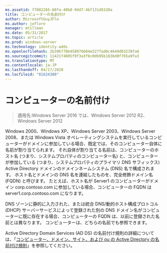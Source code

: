 ```yaml
---
ms.assetid: f7002265-60fa-40b8-9dd7-4bf131d9320a
title: コンピューターの名前付け
author: MicrosoftGuyJFlo
ms.author: joflore
manager: mtillman
ms.date: 05/31/2017
ms.topic: article
ms.prod: windows-server
ms.technology: identity-adds
ms.openlocfilehash: 2b396778b458976604e527fad0c4649d03239fa6
ms.sourcegitcommit: 11421f4005f9f3a3f6c0db95b1836d0f765a9fa3
ms.translationtype: MT
ms.contentlocale: ja-JP
ms.lasthandoff: 04/17/2020
ms.locfileid: "81624380"
---
```

# <a name="computer-naming"></a>コンピューターの名前付け

> 適用先:Windows Server 2016 では、Windows Server 2012 R2、Windows Server 2012

Windows 2000、Windows XP、Windows Server 2003、Windows Server 2008、または Windows Vista オペレーティングシステムを実行しているコンピューターがドメインに参加している場合、既定では、そのコンピューター自体に名前が割り当てられます。 それ自体が割り当てる名前は、コンピューターのホスト名 (つまり、システムプロパティのコンピューター名) と、コンピューターが参加している (つまり、システムプロパティのプライマリ DNS サフィックス) Active Directory ドメインのドメインネームシステム (DNS) 名で構成されます。 ホスト名とドメインの DNS 名を連結したものを、完全修飾ドメイン名 (FQDN) と呼びます。 たとえば、ホスト名が Server1 のコンピューターがドメイン corp.contoso.com に参加している場合、コンピューターの FQDN は server1.corp.contoso.com になります。

DNS ゾーンに静的に入力された、または統合 DNS/動的ホスト構成プロトコル (DHCP) サーバーサービスによって登録された別の DNS ドメイン名がコンピューターに既に存在する場合、コンピューターの FQDN は、以前に登録された名前とは異なります。 コンピューターは、どちらの名前でも参照できます。

Active Directory Domain Services (AD DS) の名前付け規則の詳細については、「[コンピューター、ドメイン、サイト、および ou の Active Directory の名前付け規則](https://support.microsoft.com/help/909264/)」を参照してください。
